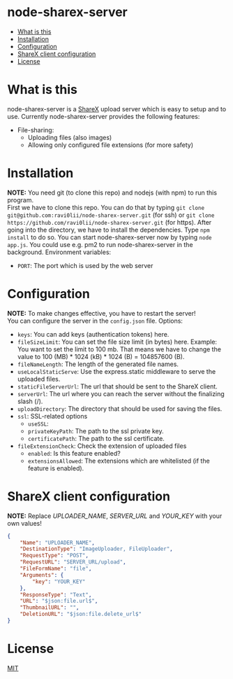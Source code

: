 # node-sharex-server
- [What is this](#what-is-this)
- [Installation](#installation)
- [Configuration](#configuration)
- [ShareX client configuration](#sharex-client-configuration)
- [License](#license)  

# What is this
node-sharex-server is a [ShareX](https://getsharex.com) upload server which is easy to setup and to use. Currently node-sharex-server provides the following features:
* File-sharing:
    * Uploading files (also images)
    * Allowing only configured file extensions (for more safety)

# Installation
**NOTE:** You need git (to clone this repo) and nodejs (with npm) to run this program.  
First we have to clone this repo. You can do that by typing `git clone git@github.com:ravi0lii/node-sharex-server.git` (for ssh) or `git clone https://github.com/ravi0lii/node-sharex-server.git` (for https). After going into the directory, we have to install the dependencies. Type `npm install` to do so. You can start node-sharex-server now by typing `node app.js`. You could use e.g. pm2 to run node-sharex-server in the background. Environment variables:
* `PORT`: The port which is used by the web server

# Configuration
**NOTE:** To make changes effective, you have to restart the server!  
You can configure the server in the `config.json` file. Options:
* `keys`: You can add keys (authentication tokens) here.
* `fileSizeLimit`: You can set the file size limit (in bytes) here. Example: You want to set the limit to 100 mb. That means we have to change the value to 100 (MB) \* 1024 (kB) \* 1024 (B) = 104857600 (B).
* `fileNameLength`: The length of the generated file names.
* `useLocalStaticServe`: Use the express.static middleware to serve the uploaded files.
* `staticFileServerUrl`: The url that should be sent to the ShareX client.
* `serverUrl`: The url where you can reach the server without the finalizing slash (/).
* `uploadDirectory`: The directory that should be used for saving the files.
* `ssl`: SSL-related options
    * `useSSL`:
    * `privateKeyPath`: The path to the ssl private key.
    * `certificatePath`: The path to the ssl certificate.
* `fileExtensionCheck`: Check the extension of uploaded files
    * `enabled`: Is this feature enabled?
    * `extensionsAllowed`: The extensions which are whitelisted (if the feature is enabled).

# ShareX client configuration
**NOTE:** Replace *UPLOADER\_NAME*, *SERVER\_URL* and *YOUR\_KEY* with your own values!
```json
{
    "Name": "UPLOADER_NAME",
    "DestinationType": "ImageUploader, FileUploader",
    "RequestType": "POST",
    "RequestURL": "SERVER_URL/upload",
    "FileFormName": "file",
    "Arguments": {
        "key": "YOUR_KEY"
    },
    "ResponseType": "Text",
    "URL": "$json:file.url$",
    "ThumbnailURL": "",
    "DeletionURL": "$json:file.delete_url$"
}
```

# License
[MIT](/LICENSE)

